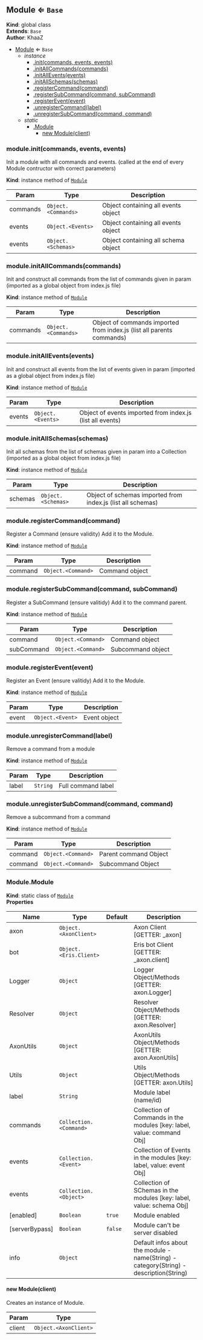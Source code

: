 <a name="Module"></a>

## Module ⇐ <code>Base</code>
**Kind**: global class  
**Extends**: <code>Base</code>  
**Author**: KhaaZ  

* [Module](#Module) ⇐ <code>Base</code>
    * _instance_
        * [.init(commands, events, events)](#Module+init)
        * [.initAllCommands(commands)](#Module+initAllCommands)
        * [.initAllEvents(events)](#Module+initAllEvents)
        * [.initAllSchemas(schemas)](#Module+initAllSchemas)
        * [.registerCommand(command)](#Module+registerCommand)
        * [.registerSubCommand(command, subCommand)](#Module+registerSubCommand)
        * [.registerEvent(event)](#Module+registerEvent)
        * [.unregisterCommand(label)](#Module+unregisterCommand)
        * [.unregisterSubCommand(command, command)](#Module+unregisterSubCommand)
    * _static_
        * [.Module](#Module.Module)
            * [new Module(client)](#new_Module.Module_new)
  
<a name="Module+init"></a>

### module.init(commands, events, events)
Init a module with all commands and events.
(called at the end of every Module contructor with correct parameters)

**Kind**: instance method of [<code>Module</code>](#Module)  

| Param | Type | Description |
| --- | --- | --- |
| commands | <code>Object.&lt;Commands&gt;</code> | Object containing all events object |
| events | <code>Object.&lt;Events&gt;</code> | Object containing all events object |
| events | <code>Object.&lt;Schemas&gt;</code> | Object containing all schema object |

<a name="Module+initAllCommands"></a>

### module.initAllCommands(commands)
Init and construct all commands from the list of commands given in param
(imported as a global object from index.js file)

**Kind**: instance method of [<code>Module</code>](#Module)  

| Param | Type | Description |
| --- | --- | --- |
| commands | <code>Object.&lt;Commands&gt;</code> | Object of commands imported from index.js (list all parents commands) |

<a name="Module+initAllEvents"></a>

### module.initAllEvents(events)
Init and construct all events from the list of events given in param
(imported as a global object from index.js file)

**Kind**: instance method of [<code>Module</code>](#Module)  

| Param | Type | Description |
| --- | --- | --- |
| events | <code>Object.&lt;Events&gt;</code> | Object of events imported from index.js (list all events) |

<a name="Module+initAllSchemas"></a>

### module.initAllSchemas(schemas)
Init all schemas from the list of schemas given in param into a Collection
(imported as a global object from index.js file)

**Kind**: instance method of [<code>Module</code>](#Module)  

| Param | Type | Description |
| --- | --- | --- |
| schemas | <code>Object.&lt;Schemas&gt;</code> | Object of schemas imported from index.js (list all schemas) |

<a name="Module+registerCommand"></a>

### module.registerCommand(command)
Register a Command (ensure validity)
Add it to the Module.

**Kind**: instance method of [<code>Module</code>](#Module)  

| Param | Type | Description |
| --- | --- | --- |
| command | <code>Object.&lt;Command&gt;</code> | Command object |

<a name="Module+registerSubCommand"></a>

### module.registerSubCommand(command, subCommand)
Register a SubCommand (ensure valitidy)
Add it to the command parent.

**Kind**: instance method of [<code>Module</code>](#Module)  

| Param | Type | Description |
| --- | --- | --- |
| command | <code>Object.&lt;Command&gt;</code> | Command object |
| subCommand | <code>Object.&lt;Command&gt;</code> | Subcommand object |

<a name="Module+registerEvent"></a>

### module.registerEvent(event)
Register an Event (ensure valitidy)
Add it to the Module.

**Kind**: instance method of [<code>Module</code>](#Module)  

| Param | Type | Description |
| --- | --- | --- |
| event | <code>Object.&lt;Event&gt;</code> | Event object |

<a name="Module+unregisterCommand"></a>

### module.unregisterCommand(label)
Remove a command from a module

**Kind**: instance method of [<code>Module</code>](#Module)  

| Param | Type | Description |
| --- | --- | --- |
| label | <code>String</code> | Full command label |

<a name="Module+unregisterSubCommand"></a>

### module.unregisterSubCommand(command, command)
Remove a subcommand from a command

**Kind**: instance method of [<code>Module</code>](#Module)  

| Param | Type | Description |
| --- | --- | --- |
| command | <code>Object.&lt;Command&gt;</code> | Parent command Object |
| command | <code>Object.&lt;Command&gt;</code> | Subcommand Object |

<a name="Module.Module"></a>

### Module.Module
**Kind**: static class of [<code>Module</code>](#Module)  
**Properties**

| Name | Type | Default | Description |
| --- | --- | --- | --- |
| axon | <code>Object.&lt;AxonClient&gt;</code> |  | Axon Client [GETTER: _axon] |
| bot | <code>Object.&lt;Eris.Client&gt;</code> |  | Eris bot Client [GETTER: _axon.client] |
| Logger | <code>Object</code> |  | Logger Object/Methods [GETTER: axon.Logger] |
| Resolver | <code>Object</code> |  | Resolver Object/Methods [GETTER: axon.Resolver] |
| AxonUtils | <code>Object</code> |  | AxonUtils Object/Methods [GETTER: axon.AxonUtils] |
| Utils | <code>Object</code> |  | Utils Object/Methods [GETTER: axon.Utils] |
| label | <code>String</code> |  | Module label (name/id) |
| commands | <code>Collection.&lt;Command&gt;</code> |  | Collection of Commands in the modules [key: label, value: command Obj] |
| events | <code>Collection.&lt;Event&gt;</code> |  | Collection of Events in the modules [key: label, value: event Obj] |
| events | <code>Collection.&lt;Object&gt;</code> |  | Collection of SChemas in the modules [key: label, value: schema Obj] |
| [enabled] | <code>Boolean</code> | <code>true</code> | Module enabled |
| [serverBypass] | <code>Boolean</code> | <code>false</code> | Module can't be server disabled |
| info | <code>Object</code> |  | Default infos about the module - name(String) - category(String) - description(String) |

<a name="new_Module.Module_new"></a>

#### new Module(client)
Creates an instance of Module.


| Param | Type |
| --- | --- |
| client | <code>Object.&lt;AxonClient&gt;</code> | 


